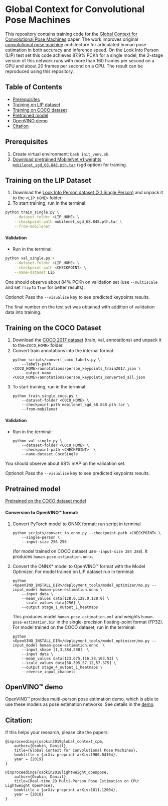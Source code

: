 # Global Context for Convolutional Pose Machines

This repository contains training code for the [Global Context for Convolutional Pose Machines](https://arxiv.org/pdf/1906.04104.pdf) paper. The work improves original [convolutional pose machine](https://arxiv.org/pdf/1602.00134.pdf) architecture for articulated human pose estimation in both accuracy and inference speed. On the Look Into Person (LIP) test set this code achieves 87.9% PCKh for a single model, the 2-stage version of this network runs with more than 160 frames per second on a GPU and about 20 frames per second on a CPU. The result can be reproduced using this repository.

## Table of Contents

* [Prerequisites](#prerequisites)
* [Training on LIP dataset](#training-lip)
* [Training on COCO dataset](#training-coco)
* [Pretrained model](#pretrained-model)
* [OpenVINO demo](#openvino-demo)
* [Citation](#citation)

## Prerequisites

1. Create virtual environment: `bash init_venv.sh`.
2. [Download pretrained MobileNet v1 weights `mobilenet_sgd_68.848.pth.tar`](https://github.com/marvis/pytorch-mobilenet) (sgd option) for training.

## <a name="training-lip"/>Training on the LIP Dataset</a>

1. Download the [Look Into Person dataset (2.1 Single Person)](http://sysu-hcp.net/lip/overview.php) and unpack it to the `<LIP_HOME>` folder.
2. To start training, run in the terminal:
```bash
python train_single.py \
    --dataset-folder <LIP_HOME> \
    --checkpoint-path mobilenet_sgd_68.848.pth.tar \
    --from-mobilenet
```

#### Validation

* Run in the terminal:
```bash
python val_single.py \
    --dataset-folder <LIP_HOME> \
    --checkpoint-path <CHECKPOINT> \
    --name-dataset Lip
```
One should observe about 84% PCKh on validation set (use `--multiscale` and set `flip` to `True` for better results).

*Optional*: Pass the `--visualize` key to see predicted keypoints results.

The final number on the test set was obtained with addition of validation data into training.

## <a name="training-coco"/>Training on the COCO Dataset</a>

1. Download the [COCO 2017 dataset](http://cocodataset.org/#download) (train, val, annotations) and unpack it to the`<COCO_HOME>` folder.
2. Convert train annotations into the internal format:
    ```
    python scripts/convert_coco_labels.py \
        --labels-path <COCO_HOME>/annotations/person_keypoints_train2017.json \
        --output-name <COCO_HOME>/annotations/person_keypoints_converted_all.json
    ```
3. To start training, run in the terminal:
    ```
    python train_single_coco.py \
        --dataset-folder <COCO_HOME> \
        --checkpoint-path mobilenet_sgd_68.848.pth.tar \
        --from-mobilenet
    ```

#### Validation

* Run in the terminal:
    ```
    python val_single.py \
        --dataset-folder <COCO_HOME> \
        --checkpoint-path <CHECKPOINT>` \
        --name-dataset CocoSingle
    ```
You should observe about 68% mAP on the validation set.

*Optional*: Pass the `--visualize` key to see predicted keypoints results.

## <a name="pretrained-model"/>Pretrained model </a>

[Pretrained on the COCO dataset model](https://download.01.org/opencv/openvino_training_extensions/models/human_pose_estimation/single-human-pose-estimation-0001.pth)

#### Conversion to OpenVINO™ format:

1. Convert PyTorch model to ONNX format: run script in terminal

    ```
    python scripts/convert_to_onnx.py --checkpoint-path <CHECKPOINT> \
        --single-person \
        --input-size 256 256
    ```

    (for model trained on COCO dataset use`--input-size 384 288`). It produces `human-pose-estimation.onnx`.

2. Convert the ONNX\* model to OpenVINO™ format with the Model Optimizer. For model trained on LIP dataset run in terminal:

    ```
    python <OpenVINO_INSTALL_DIR>/deployment_tools/model_optimizer/mo.py --input_model human-pose-estimation.onnx \
        --input data \
        --mean_values data[128.0,128.0,128.0] \
        --scale_values data[256] \
        --output stage_1_output_1_heatmaps
    ```

    This produces model `human-pose-estimation.xml` and weights `human-pose-estimation.bin` in the single-precision floating-point format (FP32). For model trained on the COCO dataset, run in the terminal:

    ```
    python <OpenVINO_INSTALL_DIR>/deployment_tools/model_optimizer/mo.py --input_model human-pose-estimation.onnx  \
        --input_shape [1,3,384,288]  \
        --input data \
        --mean_values data[123.675,116.28,103.53] \
        --scale_values data[58.395,57.12,57.375] \
        --output stage_4_output_1_heatmaps \
        --reverse_input_channels
    ```

## OpenVINO™ demo <a name="openvino-demo"/>

OpenVINO™ provides multi-person pose estimation demo, which is able to use these models as pose estimation networks. See details in the [demo](https://github.com/opencv/open_model_zoo/tree/develop/demos/python_demos/single_human_pose_estimation_demo).

## Citation:

If this helps your research, please cite the papers:

```
@inproceedings{osokin2019global_context_cpm,
    author={Osokin, Daniil},
    title={Global Context for Convolutional Pose Machines},
    booktitle = {arXiv preprint arXiv:1906.04104},
    year = {2019}
}

@inproceedings{osokin2018lightweight_openpose,
    author={Osokin, Daniil},
    title={Real-time 2D Multi-Person Pose Estimation on CPU: Lightweight OpenPose},
    booktitle = {arXiv preprint arXiv:1811.12004},
    year = {2018}
}
```
